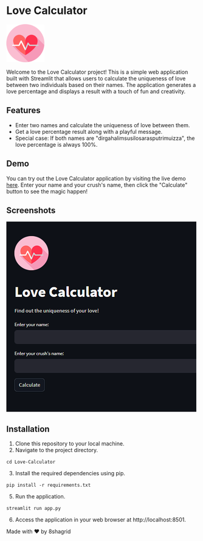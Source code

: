 # Love Calculator

<img src="images/logo.png" alt="Love Calculator Logo" width="100">

Welcome to the Love Calculator project! This is a simple web application built with Streamlit that allows users to calculate the uniqueness of love between two individuals based on their names. The application generates a love percentage and displays a result with a touch of fun and creativity.

## Features

- Enter two names and calculate the uniqueness of love between them.
- Get a love percentage result along with a playful message.
- Special case: If both names are "dirgahalimsusilosarasputrimuizza", the love percentage is always 100%.

## Demo

You can try out the Love Calculator application by visiting the live demo [here](https://s.id/1ShyI). Enter your name and your crush's name, then click the "Calculate" button to see the magic happen!

## Screenshots

![Screenshot 1](demo/screenshot1.png)

## Installation

1. Clone this repository to your local machine.
2. Navigate to the project directory.
```
cd Love-Calculator
```
3. Install the required dependencies using pip.
```
pip install -r requirements.txt
```
5. Run the application.
```
streamlit run app.py
```
6. Access the application in your web browser at http://localhost:8501.

Made with ❤️ by 8shagrid
